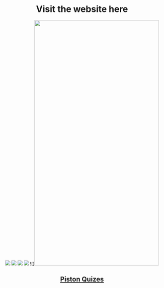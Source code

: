 <div align="center">


# Visit the website here
![](https://img.shields.io/badge/React-800080?style=for-the-badge&logo=react&logoColor=white)
![](https://img.shields.io/badge/Redux--Toolkit-593d88?style=for-the-badge&logo=redux&logoColor=white)
  ![](https://img.shields.io/badge/TailwindCSS-87CEEB?style=for-the-badge&logo=tailwindcss&logoColor=black)
![](https://img.shields.io/badge/React--Router--dom-696969?style=for-the-badge&logo=react&logoColor=white)
![]<img src="https://fullpath/assets/yourgif.gif" width="400" height="790">
## [Piston Quizes](https://piston-quiz-type-script.vercel.app/)
</div>